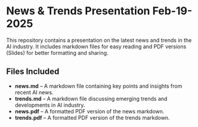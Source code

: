 # News & Trends Presentation Feb-19-2025

This repository contains a presentation on the latest news and trends in the AI industry. It includes markdown files for easy reading and PDF versions (Slides) for better formatting and sharing.

## Files Included

- **news.md** – A markdown file containing key points and insights from recent AI news.
- **trends.md** – A markdown file discussing emerging trends and developments in AI industry.
- **news.pdf** – A formatted PDF version of the news markdown.
- **trends.pdf** – A formatted PDF version of the trends markdown.
